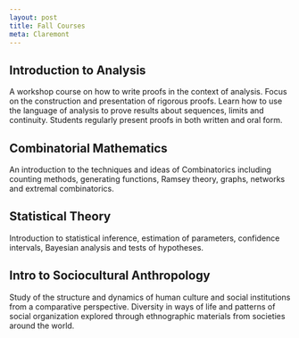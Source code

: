 ```yaml
---
layout: post
title: Fall Courses
meta: Claremont
---
```


## Introduction to Analysis

A workshop course on how to write proofs in the context of analysis. Focus on the construction and presentation of rigorous proofs. Learn how to use the language of analysis to prove results about sequences, limits and continuity. Students regularly present proofs in both written and oral form.

## Combinatorial Mathematics

An introduction to the techniques and ideas of Combinatorics including counting methods, generating functions, Ramsey theory, graphs, networks and extremal combinatorics.

## Statistical Theory

Introduction to statistical inference, estimation of parameters, confidence intervals, Bayesian analysis and tests of hypotheses.

## Intro to Sociocultural Anthropology

Study of the structure and dynamics of human culture and social institutions from a comparative perspective. Diversity in ways of life and patterns of social organization explored through ethnographic materials from societies around the world.
